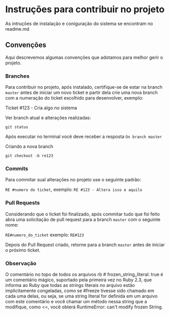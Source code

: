 # Instruções para contribuir no projeto


As intruções de instalação e coniguração do sistema se encontram no readme.md

## Convenções

Aqui descrevemos algumas convenções que adotamos para melhor gerir o projeto.

### Branches

Para contribuir no projeto, após instalado, certifique-se de estar na branch `master` antes de iniciar um novo ticket e partir dela crie uma nova branch com a numeração do ticket escolhido para desenvolver, exemplo:

Ticket #123 - Cria algo no sistema

Ver branch atual e alterações realizadas:

```git status```

Após executar no terminal você deve receber a resposta `On branch master`

Criando a nova branch

```git checkout -b re123```

### Commits

Para commitar sual alterações no projeto use o seguinte padrão:

`RE #numero do ticket`, exemplo: `RE #123 - Altera isso e aquilo`

### Pull Requests

Considerando que o ticket foi finalizado, após commitar tudo que foi feito abra uma solicitação de pull request para a branch `master` com o seguinte nome:

```RE#numero_do_ticket``` exemplo: ```RE#123```

Depois do Pull Request criado, retorne para a branch `master` antes de iniciar o próximo ticket.

### Observação
 O comentário no topo de todos os arquivos rb # frozen_string_literal: true é um comentário mágico, suportado pela primeira vez no Ruby 2.3, que informa ao Ruby que todas as strings literais no arquivo estão implicitamente congeladas, como se #freeze tivesse sido chamado em cada uma delas, ou seja, se uma string literal for definida em um arquivo com este comentário e você chamar um método nessa string que a modifique, como <<, você obterá RuntimeError: can't modify frozen String.

